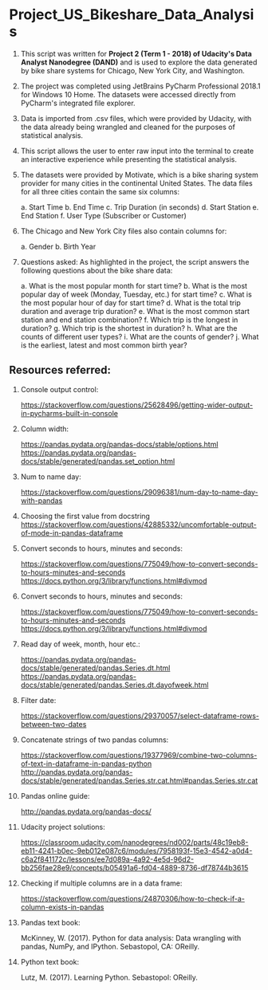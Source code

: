 # Project_US_Bikeshare_Data_Analysis
1. This script was written for **Project 2 (Term 1 - 2018) of Udacity's Data Analyst Nanodegree (DAND)** and is used to explore the data generated by bike share systems for Chicago, New York City, and Washington. 

2. The project was completed using JetBrains PyCharm Professional 2018.1 for Windows 10 Home. The datasets were accessed directly from PyCharm's integrated file explorer.

3. Data is imported from .csv files, which were provided by Udacity, with the data already being wrangled and cleaned for the purposes of statistical analysis. 

4. This script allows the user to enter raw input into the terminal to create an interactive experience while presenting the statistical analysis.

5. The datasets were provided by Motivate, which is a bike sharing system provider for many cities in the continental United States. The data files for all three cities contain the same six columns:

     a. Start Time
     b. End Time
     c. Trip Duration (in seconds)
     d. Start Station
     e. End Station
     f. User Type (Subscriber or Customer)

6. The Chicago and New York City files also contain columns for:

     a. Gender
     b. Birth Year

7. Questions asked: As highlighted in the project, the script answers the following questions about the bike share data:

     a. What is the most popular month for start time?
     b. What is the most popular day of week (Monday, Tuesday, etc.) for start time?
     c. What is the most popular hour of day for start time?
     d. What is the total trip duration and average trip duration?
     e. What is the most common start station and end station combination?
     f.  Which trip is the longest in duration?
     g. Which trip is the shortest in duration?
     h. What are the counts of different user types?
     i.  What are the counts of gender?
     j.  What is the earliest, latest and most common birth year?


## Resources referred:

1. Console output control:
   
   https://stackoverflow.com/questions/25628496/getting-wider-output-in-pycharms-built-in-console

2. Column width:
   
   https://pandas.pydata.org/pandas-docs/stable/options.html
   https://pandas.pydata.org/pandas-docs/stable/generated/pandas.set_option.html

3. Num to name day:
   
    https://stackoverflow.com/questions/29096381/num-day-to-name-day-with-pandas

4. Choosing the first value from docstring
    https://stackoverflow.com/questions/42885332/uncomfortable-output-of-mode-in-pandas-dataframe

5. Convert seconds to hours, minutes and seconds:
   
    https://stackoverflow.com/questions/775049/how-to-convert-seconds-to-hours-minutes-and-seconds
    https://docs.python.org/3/library/functions.html#divmod

6. Convert seconds to hours, minutes and seconds:

    https://stackoverflow.com/questions/775049/how-to-convert-seconds-to-hours-minutes-and-seconds
    https://docs.python.org/3/library/functions.html#divmod

7. Read day of week, month, hour etc.:

    https://pandas.pydata.org/pandas-docs/stable/generated/pandas.Series.dt.html
    https://pandas.pydata.org/pandas-docs/stable/generated/pandas.Series.dt.dayofweek.html

8. Filter date:

    https://stackoverflow.com/questions/29370057/select-dataframe-rows-between-two-dates

9. Concatenate strings of two pandas columns:

    https://stackoverflow.com/questions/19377969/combine-two-columns-of-text-in-dataframe-in-pandas-python
    http://pandas.pydata.org/pandas-docs/stable/generated/pandas.Series.str.cat.html#pandas.Series.str.cat

10. Pandas online guide:
	
    http://pandas.pydata.org/pandas-docs/

10. Udacity project solutions:

    https://classroom.udacity.com/nanodegrees/nd002/parts/48c19eb8-eb11-4241-b0ec-9eb012e087c6/modules/7958193f-15e3-4542-a0d4-c6a2f841172c/lessons/ee7d089a-4a92-4e5d-96d2-bb256fae28e9/concepts/b05491a6-fd04-4889-8736-df78744b3615

11. Checking if multiple columns are in a data frame:

    https://stackoverflow.com/questions/24870306/how-to-check-if-a-column-exists-in-pandas

12. Pandas text book:

    McKinney, W. (2017). Python for data analysis: Data wrangling with pandas, NumPy, and IPython. Sebastopol, CA: OReilly.

13. Python text book:

    Lutz, M. (2017). Learning Python. Sebastopol: OReilly.
